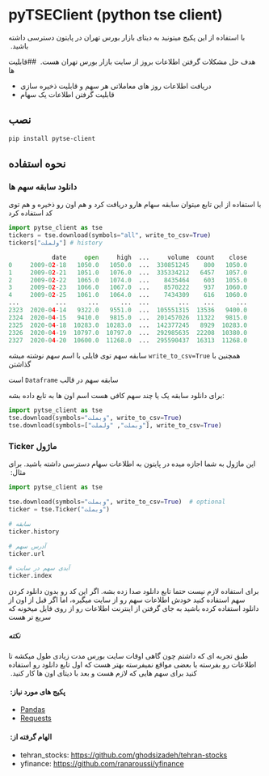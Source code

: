 # pyTSEClient (python tse client)
&rlm;
با استفاده از این پکیج میتونید به دیتای بازار بورس تهران در پایتون دسترسی داشته باشید.
&rlm;

&rlm;
هدف حل مشکلات گرفتن اطلاعات بروز از سایت بازار بورس تهران هست.
&rlm;
##قابلیت ها 
 * دریافت اطلاعات روز های معاملاتی هر سهم و قابلیت ذخیره سازی
 * قابلیت گرفتن اطلاعات یک سهام

## نصب 
```bash
pip install pytse-client 
```

## نحوه استفاده
### دانلود سابقه سهم ها
با استفاده از این تابع میتوان سابقه سهام هارو دریافت کرد و هم اون رو ذخیره و هم توی کد استفاده کرد
```python
import pytse_client as tse
tickers = tse.download(symbols="all", write_to_csv=True)
tickers["ولملت"] # history

            date     open     high  ...     volume  count    close
0     2009-02-18   1050.0   1050.0  ...  330851245    800   1050.0
1     2009-02-21   1051.0   1076.0  ...  335334212   6457   1057.0
2     2009-02-22   1065.0   1074.0  ...    8435464    603   1055.0
3     2009-02-23   1066.0   1067.0  ...    8570222    937   1060.0
4     2009-02-25   1061.0   1064.0  ...    7434309    616   1060.0
...          ...      ...      ...  ...        ...    ...      ...
2323  2020-04-14   9322.0   9551.0  ...  105551315  13536   9400.0
2324  2020-04-15   9410.0   9815.0  ...  201457026  11322   9815.0
2325  2020-04-18  10283.0  10283.0  ...  142377245   8929  10283.0
2326  2020-04-19  10797.0  10797.0  ...  292985635  22208  10380.0
2327  2020-04-20  10600.0  11268.0  ...  295590437  16313  11268.0
```
سابقه سهم توی فایلی با اسم سهم نوشته میشه `write_to_csv=True` همچنین با گذاشتن

است `Dataframe` سابقه سهم در قالب


برای دانلود سابقه یک یا چند سهم کافی هست اسم اون ها به تابع داده بشه:
```python
import pytse_client as tse
tse.download(symbols="وبملت", write_to_csv=True)
tse.download(symbols=["وبملت", "ولملت"], write_to_csv=True)
```

### Ticker ماژول
&rlm;
این ماژول به شما اجازه میده در پایتون به اطلاعات سهام دسترسی داشته باشید.
برای مثال:
&rlm;
```python
import pytse_client as tse

tse.download(symbols="وبملت", write_to_csv=True)  # optional
ticker = tse.Ticker("وبملت")

# سابقه
ticker.history

# آدرس سهم
ticker.url

# آیدی سهم در سایت
ticker.index

```
برای استفاده لازم نیست حتما تابع دانلود صدا زده بشه.
اگر این کد رو بدون دانلود کردن سهم  استفاده کنید خودش اطلاعات سهم رو از سایت میگیره،
اما اگر قبل از اون از دانلود استفاده کرده باشید
به جای گرفتن از اینترنت اطلاعات رو از روی فایل میخونه که سریع تر هست

##### نکته
&rlm;
طبق تجربه‌ ای که داشتم چون گاهی اوقات سایت بورس مدت زیادی طول میکشه تا اطلاعات رو بفرسته یا بعضی مواقع نمیفرسته بهتر هست که اول تابع دانلود رو استفاده کنید برای سهم هایی که لازم هست و بعد با دیتای اون ها کار کنید.
&rlm;
#### &rlm; پکیج های مورد نیاز: &rlm; 
* [Pandas](https://github.com/pydata/pandas)
* [Requests](http://docs.python-requests.org/en/master/)
#### &rlm; الهام گرفته از: &rlm; 
* tehran_stocks: https://github.com/ghodsizadeh/tehran-stocks
* yfinance: https://github.com/ranaroussi/yfinance